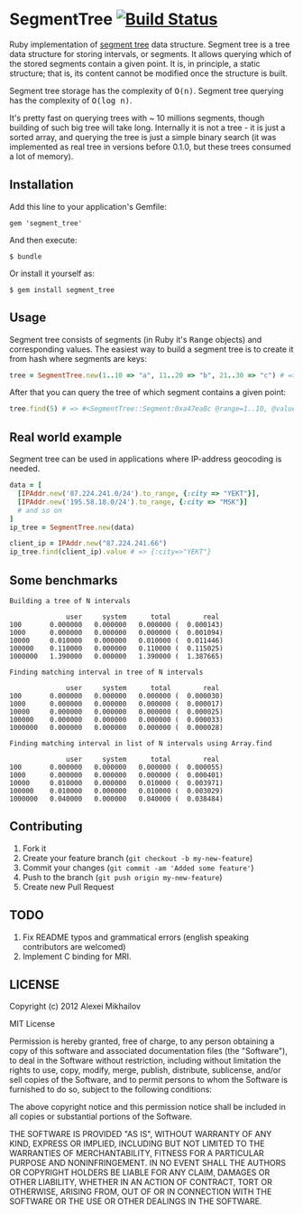 # SegmentTree [![Build Status](https://github.com/take-five/segment_tree/actions/workflows/ruby.yml/badge.svg?branch=master)](https://github.com/take-five/segment_tree/actions/workflows/ruby.yml)

Ruby implementation of [segment tree](http://en.wikipedia.org/wiki/Segment_tree) data structure.
Segment tree is a tree data structure for storing intervals, or segments. It allows querying which of the stored segments contain a given point. It is, in principle, a static structure; that is, its content cannot be modified once the structure is built.

Segment tree storage has the complexity of <tt>O(n)</tt>.
Segment tree querying has the complexity of <tt>O(log n)</tt>.

It's pretty fast on querying trees with ~ 10 millions segments, though building of such big tree will take long.
Internally it is not a tree - it is just a sorted array, and querying the tree is just a simple binary search (it was implemented as real tree in versions before 0.1.0, but these trees consumed a lot of memory).

## Installation

Add this line to your application's Gemfile:

    gem 'segment_tree'

And then execute:

    $ bundle

Or install it yourself as:

    $ gem install segment_tree

## Usage

Segment tree consists of segments (in Ruby it's <tt>Range</tt> objects) and corresponding values. The easiest way to build a segment tree is to create it from hash where segments are keys:
```ruby
tree = SegmentTree.new(1..10 => "a", 11..20 => "b", 21..30 => "c") # => #<SegmentTree:0xa47eadc @root=#<SegmentTree::Container:0x523f3b6 @range=1..30>>
```

After that you can query the tree of which segment contains a given point:
```ruby
tree.find(5) # => #<SegmentTree::Segment:0xa47ea8c @range=1..10, @value="a">
```

## Real world example

Segment tree can be used in applications where IP-address geocoding is needed.

```ruby
data = [
  [IPAddr.new('87.224.241.0/24').to_range, {:city => "YEKT"}],
  [IPAddr.new('195.58.18.0/24').to_range, {:city => "MSK"}]
  # and so on
]
ip_tree = SegmentTree.new(data)

client_ip = IPAddr.new("87.224.241.66")
ip_tree.find(client_ip).value # => {:city=>"YEKT"}
```

## Some benchmarks
```
Building a tree of N intervals

              user     system      total        real
100       0.000000   0.000000   0.000000 (  0.000143)
1000      0.000000   0.000000   0.000000 (  0.001094)
10000     0.010000   0.000000   0.010000 (  0.011446)
100000    0.110000   0.000000   0.110000 (  0.115025)
1000000   1.390000   0.000000   1.390000 (  1.387665)

Finding matching interval in tree of N intervals

              user     system      total        real
100       0.000000   0.000000   0.000000 (  0.000030)
1000      0.000000   0.000000   0.000000 (  0.000017)
10000     0.000000   0.000000   0.000000 (  0.000025)
100000    0.000000   0.000000   0.000000 (  0.000033)
1000000   0.000000   0.000000   0.000000 (  0.000028)

Finding matching interval in list of N intervals using Array.find

              user     system      total        real
100       0.000000   0.000000   0.000000 (  0.000055)
1000      0.000000   0.000000   0.000000 (  0.000401)
10000     0.010000   0.000000   0.010000 (  0.003971)
100000    0.010000   0.000000   0.010000 (  0.003029)
1000000   0.040000   0.000000   0.040000 (  0.038484)
```

## Contributing

1. Fork it
2. Create your feature branch (`git checkout -b my-new-feature`)
3. Commit your changes (`git commit -am 'Added some feature'`)
4. Push to the branch (`git push origin my-new-feature`)
5. Create new Pull Request

## TODO
1. Fix README typos and grammatical errors (english speaking contributors are welcomed)
2. Implement C binding for MRI.

## LICENSE
Copyright (c) 2012 Alexei Mikhailov

MIT License

Permission is hereby granted, free of charge, to any person obtaining
a copy of this software and associated documentation files (the
"Software"), to deal in the Software without restriction, including
without limitation the rights to use, copy, modify, merge, publish,
distribute, sublicense, and/or sell copies of the Software, and to
permit persons to whom the Software is furnished to do so, subject to
the following conditions:

The above copyright notice and this permission notice shall be
included in all copies or substantial portions of the Software.

THE SOFTWARE IS PROVIDED "AS IS", WITHOUT WARRANTY OF ANY KIND,
EXPRESS OR IMPLIED, INCLUDING BUT NOT LIMITED TO THE WARRANTIES OF
MERCHANTABILITY, FITNESS FOR A PARTICULAR PURPOSE AND
NONINFRINGEMENT. IN NO EVENT SHALL THE AUTHORS OR COPYRIGHT HOLDERS BE
LIABLE FOR ANY CLAIM, DAMAGES OR OTHER LIABILITY, WHETHER IN AN ACTION
OF CONTRACT, TORT OR OTHERWISE, ARISING FROM, OUT OF OR IN CONNECTION
WITH THE SOFTWARE OR THE USE OR OTHER DEALINGS IN THE SOFTWARE.
